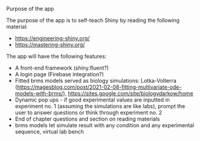 Purpose of the app

The purpose of the app is to self-teach Shiny by reading the following material:
* https://engineering-shiny.org/
* https://mastering-shiny.org/

The app will have the following features:
* A front-end framework (shiny.fluent?)
* A login page (Firebase integration?)
* Fitted brms models served as biology simulations: Lotka-Volterra (https://magesblog.com/post/2021-02-08-fitting-multivariate-ode-models-with-brms/), https://sites.google.com/site/biologydarkow/home 
* Dynamic pop ups - if good experimental values are inputted in experiment no. 1 (assuming the simulations are like labs), prompt the user to answer questions or think through experiment no. 2 
* End of chapter questions and section on reading materials 
* brms models let simulate result with any condition and any experimental sequence, virtual lab bench
